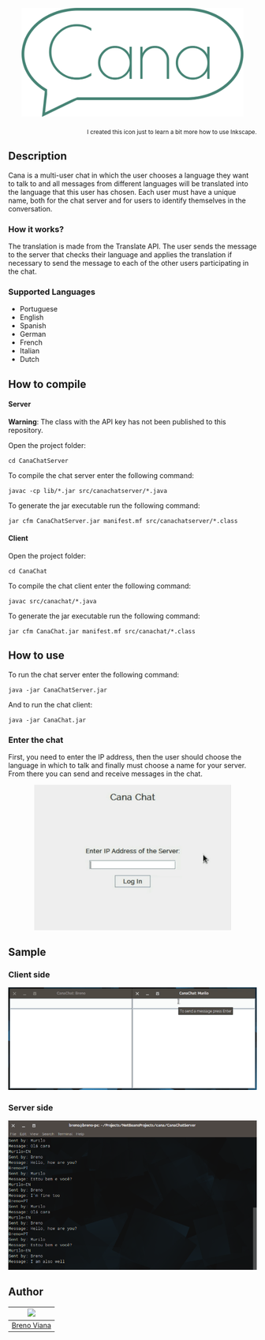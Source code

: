 <p align="center"><img src ="img/cana-icon.png" width="450px"/></p>
<p align="right"><sub>I created this icon just to learn a bit more how to use Inkscape.</sub></p>

## Description

Cana is a multi-user chat in which the user chooses a language they want to talk to and all messages from different languages will be translated into the language that this user has chosen. Each user must have a unique name, both for the chat server and for users to identify themselves in the conversation.

### How it works?

The translation is made from the Translate API. The user sends the message to the server that checks their language and applies the translation if necessary to send the message to each of the other users participating in the chat.

### Supported Languages

- Portuguese
- English
- Spanish
- German
- French
- Italian
- Dutch

## How to compile

#### Server

**Warning**: The class with the API key has not been published to this repository.

Open the project folder:

	cd CanaChatServer

To compile the chat server enter the following command:

	javac -cp lib/*.jar src/canachatserver/*.java

To generate the jar executable run the following command:

	jar cfm CanaChatServer.jar manifest.mf src/canachatserver/*.class

#### Client

Open the project folder:

	cd CanaChat

To compile the chat client enter the following command:

	javac src/canachat/*.java

To generate the jar executable run the following command:

	jar cfm CanaChat.jar manifest.mf src/canachat/*.class

## How to use

To run the chat server enter the following command:

	java -jar CanaChatServer.jar

And to run the chat client:

	java -jar CanaChat.jar

### Enter the chat

First, you need to enter the IP address, then the user should choose the language in which to talk and finally must choose a name for your server. From there you can send and receive messages in the chat.

<p align="center"><img src ="img/entering-chat.gif" width="400px"></p>

## Sample

### Client side

<p align="center"><img src ="img/conversation.gif"/></p>

### Server side

<p align="center"><img src ="img/server-iii.png" width="600px"/></p>

## Author

[<img src="https://avatars2.githubusercontent.com/u/17532418?v=3&s=400" width="100"/>](https://github.com/brenov) |
---|
[Breno Viana](https://github.com/brenov) |
